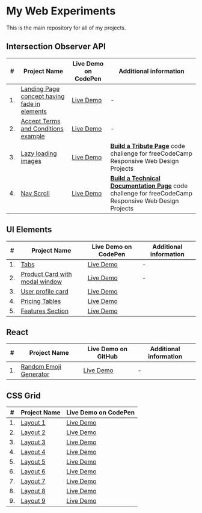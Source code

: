 # My Web Experiments

This is the main repository for all of my projects.

## Intersection Observer API

|  #  | Project Name                                                                                                                              | Live Demo on CodePen                                         | Additional information                                                                                                                                                                                                                  |
| :-: | ----------------------------------------------------------------------------------------------------------------------------------------- | ------------------------------------------------------------ | --------------------------------------------------------------------------------------------------------------------------------------------------------------------------------------------------------------------------------------- |
| 1.  | [Landing Page concept having fade in elements](https://github.com/alexandracaulea/intersection-observer/tree/master/1.fade-in-elements)   | [Live Demo](https://codepen.io/alexandracaulea/full/mdygyxV) | -                                                                                                                                                                                                                                       |
| 2.  | [Accept Terms and Conditions example](https://github.com/alexandracaulea/intersection-observer/tree/master/2.accept-terms-and-conditions) | [Live Demo](https://codepen.io/alexandracaulea/full/VwYOPKM) | -                                                                                                                                                                                                                                       |
| 3.  | [Lazy loading images](https://github.com/alexandracaulea/intersection-observer/tree/master/3.lazy-loading-images)                         | [Live Demo](https://codepen.io/alexandracaulea/full/MWwgbEv) | [**Build a Tribute Page**](https://www.freecodecamp.org/learn/responsive-web-design/responsive-web-design-projects/build-a-tribute-page) code challenge for freeCodeCamp Responsive Web Design Projects                                 |
| 4.  | [Nav Scroll](https://github.com/alexandracaulea/intersection-observer/tree/master/4.nav-scroll)                                           | [Live Demo](https://codepen.io/alexandracaulea/full/zYGKdzZ) | [**Build a Technical Documentation Page**](https://www.freecodecamp.org/learn/responsive-web-design/responsive-web-design-projects/build-a-technical-documentation-page) code challenge for freeCodeCamp Responsive Web Design Projects |

## UI Elements

|  #  | Project Name                                                                                                       | Live Demo on CodePen                                         | Additional information |
| :-: | ------------------------------------------------------------------------------------------------------------------ | ------------------------------------------------------------ | ---------------------- |
| 1.  | [Tabs](https://github.com/alexandracaulea/ui-elements/tree/master/1.Tabs)                                          | [Live Demo](https://codepen.io/alexandracaulea/full/zYxmoop) | -                      |
| 2.  | [Product Card with modal window](https://github.com/alexandracaulea/ui-elements/tree/master/2.Card%20with%20modal) | [Live Demo](https://codepen.io/alexandracaulea/full/QWwJgdM) | -                      |
| 3.  | [User profile card](https://github.com/alexandracaulea/ui-elements/tree/master/3.User%20profile%20card)            | [Live Demo](https://codepen.io/alexandracaulea/full/wvBLyqJ) |
| 4.  | [Pricing Tables](https://github.com/alexandracaulea/ui-elements/tree/master/4.Pricing%20Tables)                    | [Live Demo](https://codepen.io/alexandracaulea/full/xxGVPYd) |
| 5.  | [Features Section](https://github.com/alexandracaulea/ui-elements/tree/master/5.Features%20section)                | [Live Demo](https://codepen.io/alexandracaulea/full/dyoOJKd) |

## React

|  #  | Project Name                                                                        | Live Demo on GitHub                                                    | Additional information |
| :-: | ----------------------------------------------------------------------------------- | ---------------------------------------------------------------------- | ---------------------- |
| 1.  | [Random Emoji Generator](https://github.com/alexandracaulea/random-emoji-generator) | [Live Demo](https://alexandracaulea.github.io/random-emoji-generator/) | -                      |

## CSS Grid

|  #  | Project Name                                                         | Live Demo on CodePen                                         |
| :-: | -------------------------------------------------------------------- | ------------------------------------------------------------ |
| 1.  | [Layout 1](https://github.com/alexandracaulea/layouts/tree/master/1) | [Live Demo](https://codepen.io/alexandracaulea/full/VwYMwRp) |
| 2.  | [Layout 2](https://github.com/alexandracaulea/layouts/tree/master/2) | [Live Demo](https://codepen.io/alexandracaulea/full/QWwmdPG) |
| 3.  | [Layout 3](https://github.com/alexandracaulea/layouts/tree/master/3) | [Live Demo](https://codepen.io/alexandracaulea/full/ZEYoGmz) |
| 4.  | [Layout 4](https://github.com/alexandracaulea/layouts/tree/master/4) | [Live Demo](https://codepen.io/alexandracaulea/full/ZEYoaPe) |
| 5.  | [Layout 5](https://github.com/alexandracaulea/layouts/tree/master/5) | [Live Demo](https://codepen.io/alexandracaulea/full/abzGrjz) |
| 6.  | [Layout 6](https://github.com/alexandracaulea/layouts/tree/master/6) | [Live Demo](https://codepen.io/alexandracaulea/full/wvBxGYr) |
| 7.  | [Layout 7](https://github.com/alexandracaulea/layouts/tree/master/7) | [Live Demo](https://codepen.io/alexandracaulea/full/JjoBwZL) |
| 8.  | [Layout 8](https://github.com/alexandracaulea/layouts/tree/master/8) | [Live Demo](https://codepen.io/alexandracaulea/full/JjoavbN) |
| 9.  | [Layout 9](https://github.com/alexandracaulea/layouts/tree/master/9) | [Live Demo](https://codepen.io/alexandracaulea/full/Exaddav) |
